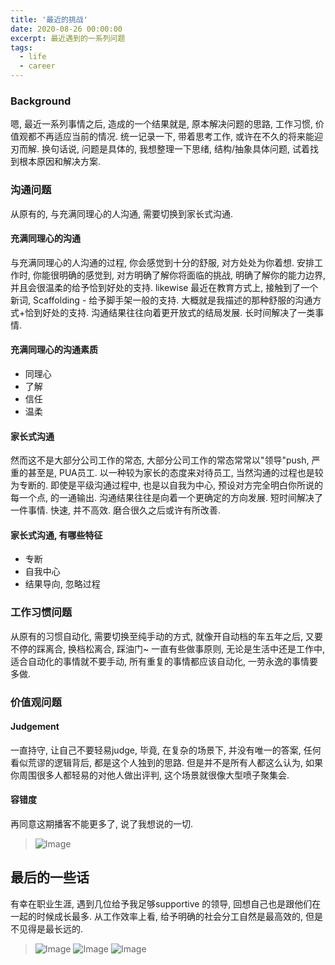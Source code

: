 ```yaml
---
title: '最近的挑战'
date: 2020-08-26 00:00:00
excerpt: 最近遇到的一系列问题
tags:
  - life
  - career
---
```


### Background

嗯, 最近一系列事情之后, 造成的一个结果就是, 原本解决问题的思路, 工作习惯, 价值观都不再适应当前的情况. 统一记录一下, 带着思考工作, 或许在不久的将来能迎刃而解.
换句话说, 问题是具体的, 我想整理一下思绪, 结构/抽象具体问题, 试着找到根本原因和解决方案.

### 沟通问题

从原有的, 与充满同理心的人沟通, 需要切换到家长式沟通.

#### 充满同理心的沟通

与充满同理心的人沟通的过程, 你会感觉到十分的舒服, 对方处处为你着想. 安排工作时, 你能很明确的感觉到, 对方明确了解你将面临的挑战, 明确了解你的能力边界, 并且会很温柔的给予恰到好处的支持. likewise 最近在教育方式上, 接触到了一个新词, Scaffolding - 给予脚手架一般的支持. 大概就是我描述的那种舒服的沟通方式+恰到好处的支持.
沟通结果往往向着更开放式的结局发展. 长时间解决了一类事情.

#### 充满同理心的沟通素质

* 同理心
* 了解
* 信任
* 温柔

#### 家长式沟通

然而这不是大部分公司工作的常态, 大部分公司工作的常态常常以"领导"push, 严重的甚至是, PUA员工. 以一种较为家长的态度来对待员工, 当然沟通的过程也是较为专断的.
即使是平级沟通过程中, 也是以自我为中心, 预设对方完全明白你所说的每一个点, 的一通输出. 
沟通结果往往是向着一个更确定的方向发展. 短时间解决了一件事情. 快速, 并不高效.
磨合很久之后或许有所改善.

#### 家长式沟通, 有哪些特征

* 专断
* 自我中心
* 结果导向, 忽略过程

### 工作习惯问题

从原有的习惯自动化, 需要切换至纯手动的方式, 就像开自动档的车五年之后, 又要不停的踩离合, 换档松离合, 踩油门~
一直有些做事原则, 无论是生活中还是工作中, 适合自动化的事情就不要手动, 所有重复的事情都应该自动化, 一劳永逸的事情要多做.

### 价值观问题

#### Judgement

一直持守, 让自己不要轻易judge, 毕竟, 在复杂的场景下, 并没有唯一的答案, 任何看似荒谬的逻辑背后, 都是这个人独到的思路. 但是并不是所有人都这么认为, 如果你周围很多人都轻易的对他人做出评判, 这个场景就很像大型喷子聚集会.

#### 容错度

再同意这期播客不能更多了, 说了我想说的一切.

> ![Image](/2021-08-26-facing-problem/podcast.png)

## 最后的一些话

有幸在职业生涯, 遇到几位给予我足够supportive 的领导, 回想自己也是跟他们在一起的时候成长最多. 从工作效率上看, 给予明确的社会分工自然是最高效的, 但是不见得是最长远的.

> ![Image](/2021-08-26-facing-problem/desk-1.jpeg)
> ![Image](/2021-08-26-facing-problem/desk-2.jpeg)
> ![Image](/2021-08-26-facing-problem/desk-3.jpeg)
